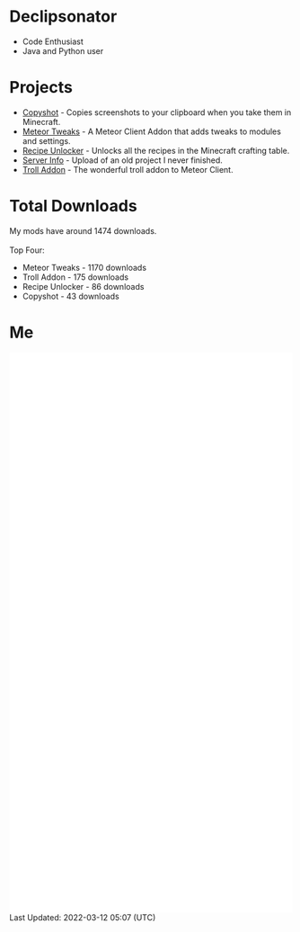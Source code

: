# Declipsonator
- Code Enthusiast
- Java and Python user
# Projects
- [Copyshot](https://github.com/Declipsonator/Copyshot) - Copies screenshots to your clipboard when you take them in Minecraft.
- [Meteor Tweaks](https://github.com/Declipsonator/Meteor-Tweaks) - A Meteor Client Addon that adds tweaks to modules and settings.
- [Recipe Unlocker](https://github.com/Declipsonator/Recipe-Unlocker) - Unlocks all the recipes in the Minecraft crafting table.
- [Server Info](https://github.com/Declipsonator/Server-Info) - Upload of an old project I never finished.
- [Troll Addon](https://github.com/Declipsonator/Troll-Addon) - The wonderful troll addon to Meteor Client.


# Total Downloads
My mods have around 1474 downloads. \
\
Top Four:
- Meteor Tweaks - 1170 downloads  
- Troll Addon - 175 downloads  
- Recipe Unlocker - 86 downloads  
- Copyshot - 43 downloads  


# Me
<img align="center" src="/github-metrics.svg" alt="Metrics">
Last Updated: 2022-03-12 05:07 (UTC)
